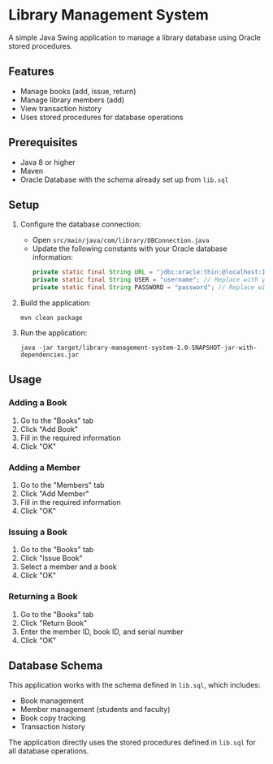 # Library Management System

A simple Java Swing application to manage a library database using Oracle stored procedures.

## Features

- Manage books (add, issue, return)
- Manage library members (add)
- View transaction history
- Uses stored procedures for database operations

## Prerequisites

- Java 8 or higher
- Maven
- Oracle Database with the schema already set up from `lib.sql`

## Setup

1. Configure the database connection:
   - Open `src/main/java/com/library/DBConnection.java`
   - Update the following constants with your Oracle database information:
     ```java
     private static final String URL = "jdbc:oracle:thin:@localhost:1521:XE"; // Update with your DB URL
     private static final String USER = "username"; // Replace with your Oracle username
     private static final String PASSWORD = "password"; // Replace with your Oracle password
     ```

2. Build the application:
   ```
   mvn clean package
   ```

3. Run the application:
   ```
   java -jar target/library-management-system-1.0-SNAPSHOT-jar-with-dependencies.jar
   ```

## Usage

### Adding a Book
1. Go to the "Books" tab
2. Click "Add Book"
3. Fill in the required information
4. Click "OK"

### Adding a Member
1. Go to the "Members" tab
2. Click "Add Member"
3. Fill in the required information
4. Click "OK"

### Issuing a Book
1. Go to the "Books" tab
2. Click "Issue Book"
3. Select a member and a book
4. Click "OK"

### Returning a Book
1. Go to the "Books" tab
2. Click "Return Book"
3. Enter the member ID, book ID, and serial number
4. Click "OK"

## Database Schema

This application works with the schema defined in `lib.sql`, which includes:
- Book management
- Member management (students and faculty)
- Book copy tracking
- Transaction history

The application directly uses the stored procedures defined in `lib.sql` for all database operations. 